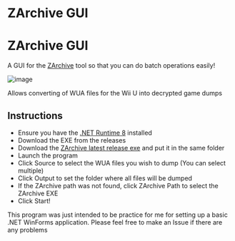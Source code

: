 # ZArchive GUI
# ZArchive GUI
A GUI for the [ZArchive](https://github.com/Exzap/ZArchive) tool so that you can do batch operations easily!

![image](https://github.com/Rami-Pastrami/ZArchiveGUI/assets/25966197/a0514317-7d76-45ef-8c1e-a4eae5e412a0)

Allows converting of WUA files for the Wii U into decrypted game dumps

## Instructions
- Ensure you have the [.NET Runtime 8](https://dotnet.microsoft.com/en-us/download/dotnet/8.0) installed
- Download the EXE from the releases
- Download the [ZArchive latest release exe](https://github.com/Exzap/ZArchive/releases) and put it in the same folder
- Launch the program
- Click Source to select the WUA files you wish to dump (You can select multiple)
- Click Output to set the folder where all files will be dumped
- If the ZArchive path was not found, click ZArchive Path to select the ZArchive EXE
- Click Start!

This program was just intended to be practice for me for setting up a  basic .NET WinForms application. Please feel free to make an Issue if there are any problems